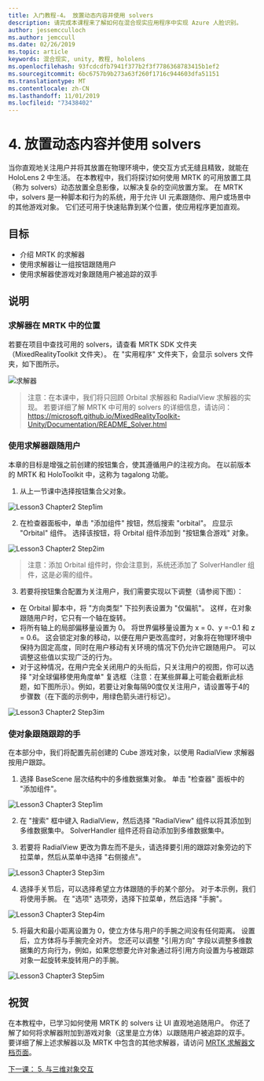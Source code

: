 ```yaml
---
title: 入门教程-4。 放置动态内容并使用 solvers
description: 请完成本课程来了解如何在混合现实应用程序中实现 Azure 人脸识别。
author: jessemcculloch
ms.author: jemccull
ms.date: 02/26/2019
ms.topic: article
keywords: 混合现实, unity, 教程, hololens
ms.openlocfilehash: 93fcdcdfb7941f377b2f3f7786368783415b1ef2
ms.sourcegitcommit: 6bc6757b9b273a63f260f1716c944603dfa51151
ms.translationtype: MT
ms.contentlocale: zh-CN
ms.lasthandoff: 11/01/2019
ms.locfileid: "73438402"
---
```

# <a name="4-placing-dynamic-content-and-using-solvers"></a>4. 放置动态内容并使用 solvers

当你直观地关注用户并将其放置在物理环境中，使交互方式无缝且精致，就能在 HoloLens 2 中生活。 在本教程中，我们将探讨如何使用 MRTK 的可用放置工具（称为 solvers）动态放置全息影像，以解决复杂的空间放置方案。 在 MRTK 中，solvers 是一种脚本和行为的系统，用于允许 UI 元素跟随你、用户或场景中的其他游戏对象。 它们还可用于快速贴靠到某个位置，使应用程序更加直观。 

## <a name="objectives"></a>目标

* 介绍 MRTK 的求解器
* 使用求解器让一组按钮跟随用户
* 使用求解器使游戏对象跟随用户被追踪的双手

## <a name="instructions"></a>说明

### <a name="location-of-solvers-in-the-mrtk"></a>求解器在 MRTK 中的位置
 若要在项目中查找可用的 solvers，请查看 MRTK SDK 文件夹（MixedRealityToolkit 文件夹）。 在 "实用程序" 文件夹下，会显示 solvers 文件夹，如下图所示。

![求解器](images/lesson3_chapter1_step1im.PNG)

>注意：在本课中，我们将只回顾 Orbital 求解器和 RadialView 求解器的实现。 若要详细了解 MRTK 中可用的 solvers 的详细信息，请访问： https://microsoft.github.io/MixedRealityToolkit-Unity/Documentation/README_Solver.html

### <a name="use-a-solver-to-follow-the-user"></a>使用求解器跟随用户
本章的目标是增强之前创建的按钮集合，使其遵循用户的注视方向。 在以前版本的 MRTK 和 HoloToolkit 中，这称为 tagalong 功能。

1. 从上一节课中选择按钮集合父对象。

![Lesson3 Chapter2 Step1im](images/Lesson3_chapter2_step1im.PNG)

2. 在检查器面板中，单击 "添加组件" 按钮，然后搜索 "orbital"。 应显示 "Orbital" 组件。 选择该按钮，将 Orbital 组件添加到 "按钮集合游戏" 对象。

![Lesson3 Chapter2 Step2im](images/Lesson3_Chapter2_step2im.PNG)

>注意：添加 Orbital 组件时，你会注意到，系统还添加了 SolverHandler 组件，这是必需的组件。 

3. 若要将按钮集合配置为关注用户，我们需要实现以下调整（请参阅下图）：
- 在 Orbital 脚本中，将 "方向类型" 下拉列表设置为 "仅偏航"。 这样，在对象跟随用户时，它只有一个轴在旋转。
- 将所有轴上的局部偏移量设置为 0。 将世界偏移量设置为 x = 0、y =-0.1 和 z = 0.6。 这会锁定对象的移动，以便在用户更改高度时，对象将在物理环境中保持为固定高度，同时在用户移动有关环境的情况下仍允许它跟随用户。 可以调整这些值以实现广泛的行为。
- 对于这种情况，在用户完全关闭用户的头衔后，只关注用户的视图，你可以选择 "对全球偏移使用角度单" 复选框（注意：在某些屏幕上可能会截断此标题，如下图所示）。例如，若要让对象每隔90度仅关注用户，请设置等于4的步骤数（在下面的示例中，用绿色箭头进行标记）。 

![Lesson3 Chapter2 Step3im](images/Lesson3_chapter2_step3im.PNG)

### <a name="enabling-objects-to-follow-tracked-hands"></a>使对象跟随跟踪的手

在本部分中，我们将配置先前创建的 Cube 游戏对象，以使用 RadialView 求解器按用户跟踪。

1. 选择 BaseScene 层次结构中的多维数据集对象。 单击 "检查器" 面板中的 "添加组件"。 

![Lesson3 Chapter3 Step1im](images/Lesson3_Chapter3_step1im.PNG)

2. 在 "搜索" 框中键入 RadialView，然后选择 "RadialView" 组件以将其添加到多维数据集中。 SolverHandler 组件还将自动添加到多维数据集中。

3. 若要将 RadialView 更改为靠左而不是头，请选择要引用的跟踪对象旁边的下拉菜单，然后从菜单中选择 "右侧接点"。

![Lesson3 Chapter3 Step3im](images/Lesson3_chapter3_step3im.PNG)

4. 选择手关节后，可以选择希望立方体跟随的手的某个部分。 对于本示例，我们将使用手腕。 在 "选项" 选项旁，选择下拉菜单，然后选择 "手腕"。 

![Lesson3 Chapter3 Step4im](images/Lesson3_chapter3_step4im.PNG)

5. 将最大和最小距离设置为 0，使立方体与用户的手腕之间没有任何距离。 设置后，立方体将与手腕完全对齐。 您还可以调整 "引用方向" 字段以调整多维数据集的方向行为，例如，如果您想要允许对象通过将引用方向设置为与被跟踪对象一起旋转来旋转用户的手腕。

![Lesson3 Chapter3 Step5im](images/Lesson3_chapter3_step5im.PNG)

## <a name="congratulations"></a>祝贺
在本教程中，已学习如何使用 MRTK 的 solvers 让 UI 直观地追随用户。 你还了解了如何将求解器附加到游戏对象（这里是立方体）以跟随用户被追踪的双手。 要详细了解上述求解器以及 MRTK 中包含的其他求解器，请访问 [MRTK 求解器文档页面](https://microsoft.github.io/MixedRealityToolkit-Unity/Documentation/README_Solver.html)。

[下一课： 5. 与三维对象交互](mrlearning-base-ch4.md)


